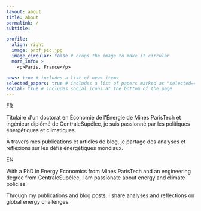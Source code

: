 ```yaml
---
layout: about
title: about
permalink: /
subtitle: 

profile:
  align: right
  image: prof_pic.jpg
  image_circular: false # crops the image to make it circular
  more_info: >
    <p>Paris, France</p>

news: true # includes a list of news items
selected_papers: true # includes a list of papers marked as "selected={true}"
social: true # includes social icons at the bottom of the page
---
```


FR

Titulaire d'un doctorat en Économie de l'Énergie de Mines ParisTech et ingénieur diplômé de CentraleSupélec, je suis passionné par les politiques énergétiques et climatiques.

À travers mes publications et articles de blog, je partage des analyses et réflexions sur les défis énergétiques mondiaux. 

EN

With a PhD in Energy Economics from Mines ParisTech and an engineering degree from CentraleSupélec, I am passionate about energy and climate policies.

Through my publications and blog posts, I share analyses and reflections on global energy challenges.
